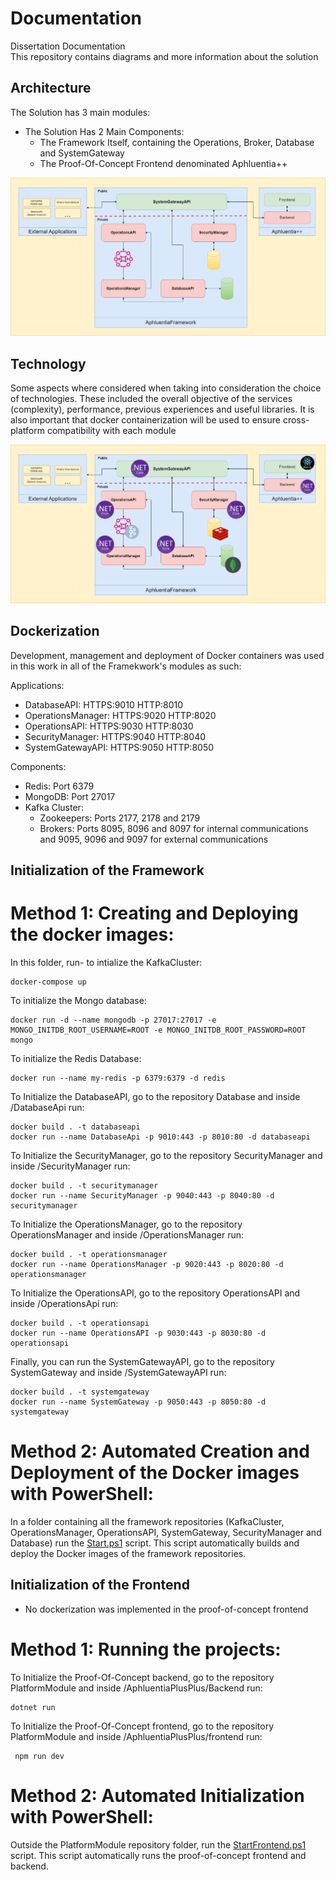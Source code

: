 # Documentation  
Dissertation Documentation   
This repository contains diagrams and more information about the solution   


## Architecture  
The Solution has 3 main modules:   
- The Solution Has 2 Main Components:  
    - The Framework Itself, containing the Operations, Broker, Database and SystemGateway  
    - The Proof-Of-Concept Frontend denominated Aphluentia++


![Architecture](diagrams//arch/Architecture.png)


## Technology  
Some aspects where considered when taking into consideration the choice of technologies. These included the overall objective of the services 
(complexity), performance, previous experiences and useful libraries. It is also important that docker containerization will be used to
ensure cross-platform compatibility with each module  

![Architecture](diagrams/tech/tech.png)


## Dockerization  
Development, management and deployment of Docker containers was used in this work in all of the Framekwork's modules as such:  

Applications:   
- DatabaseAPI: HTTPS:9010  HTTP:8010   
- OperationsManager: HTTPS:9020  HTTP:8020   
- OperationsAPI: HTTPS:9030  HTTP:8030   
- SecurityManager: HTTPS:9040  HTTP:8040   
- SystemGatewayAPI: HTTPS:9050 HTTP:8050  

Components:  
- Redis: Port 6379  
- MongoDB: Port 27017
- Kafka Cluster:   
    - Zookeepers: Ports 2177, 2178 and 2179
    - Brokers: Ports 8095, 8096 and 8097 for internal communications and 9095, 9096 and 9097 for external communications


## Initialization  of the Framework

# Method 1: Creating and Deploying the docker images:  
In this folder, run- to intialize the KafkaCluster:    
``` 
docker-compose up  
```  

To initialize the Mongo database:   
```
docker run -d --name mongodb -p 27017:27017 -e MONGO_INITDB_ROOT_USERNAME=ROOT -e MONGO_INITDB_ROOT_PASSWORD=ROOT mongo    
```

To initialize the Redis Database:   
```
docker run --name my-redis -p 6379:6379 -d redis  
```

To Initialize the DatabaseAPI, go to the repository Database and inside /DatabaseApi run:

```
docker build . -t databaseapi  
docker run --name DatabaseApi -p 9010:443 -p 8010:80 -d databaseapi   
```


To Initialize the SecurityManager, go to the repository SecurityManager and inside /SecurityManager run:

```
docker build . -t securitymanager    
docker run --name SecurityManager -p 9040:443 -p 8040:80 -d securitymanager  
```


To Initialize the OperationsManager, go to the repository OperationsManager and inside /OperationsManager run:

```
docker build . -t operationsmanager    
docker run --name OperationsManager -p 9020:443 -p 8020:80 -d operationsmanager  
```



To Initialize the OperationsAPI, go to the repository OperationsAPI and inside /OperationsApi run:

```
docker build . -t operationsapi    
docker run --name OperationsAPI -p 9030:443 -p 8030:80 -d operationsapi   
```

Finally, you can run the SystemGatewayAPI, go to the repository SystemGateway and inside /SystemGatewayAPI run:  
```
docker build . -t systemgateway    
docker run --name SystemGateway -p 9050:443 -p 8050:80 -d systemgateway  
```


# Method 2: Automated Creation and Deployment of the Docker images with PowerShell:  
In a folder containing all the framework repositories (KafkaCluster, OperationsManager, OperationsAPI, SystemGateway, SecurityManager and Database) run the [Start.ps1](Start.ps1)  script. This script automatically builds and deploy the Docker images of the framework repositories.



## Initialization  of the Frontend
- No dockerization was implemented in the proof-of-concept frontend  
# Method 1: Running the projects:  
To Initialize the Proof-Of-Concept backend, go to the repository PlatformModule and inside /AphluentiaPlusPlus/Backend run:
```
dotnet run  
```

To Initialize the Proof-Of-Concept frontend, go to the repository PlatformModule and inside /AphluentiaPlusPlus/frontend run:
```
 npm run dev
```

# Method 2: Automated Initialization with PowerShell:   
Outside the PlatformModule repository folder, run the [StartFrontend.ps1](StartFrontend.ps1)  script. This script automatically runs the proof-of-concept frontend and backend.  
